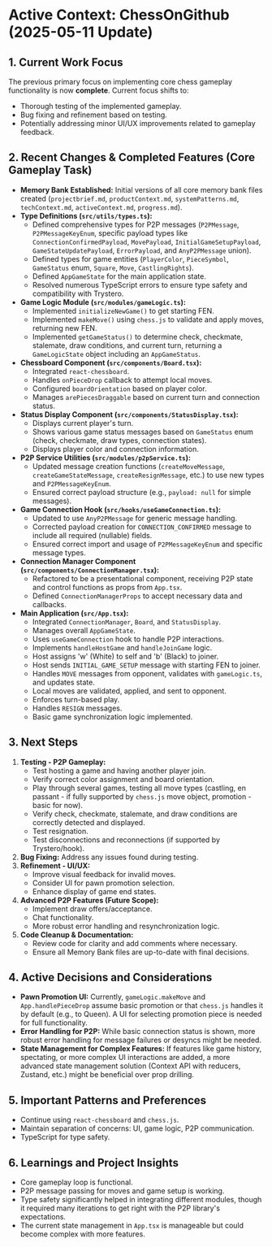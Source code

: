 # Active Context: ChessOnGithub (2025-05-11 Update)

## 1. Current Work Focus

The previous primary focus on implementing core chess gameplay functionality is now **complete**.
Current focus shifts to:
- Thorough testing of the implemented gameplay.
- Bug fixing and refinement based on testing.
- Potentially addressing minor UI/UX improvements related to gameplay feedback.

## 2. Recent Changes & Completed Features (Core Gameplay Task)

- **Memory Bank Established:** Initial versions of all core memory bank files created (`projectbrief.md`, `productContext.md`, `systemPatterns.md`, `techContext.md`, `activeContext.md`, `progress.md`).
- **Type Definitions (`src/utils/types.ts`):**
    - Defined comprehensive types for P2P messages (`P2PMessage`, `P2PMessageKeyEnum`, specific payload types like `ConnectionConfirmedPayload`, `MovePayload`, `InitialGameSetupPayload`, `GameStateUpdatePayload`, `ErrorPayload`, and `AnyP2PMessage` union).
    - Defined types for game entities (`PlayerColor`, `PieceSymbol`, `GameStatus` enum, `Square`, `Move`, `CastlingRights`).
    - Defined `AppGameState` for the main application state.
    - Resolved numerous TypeScript errors to ensure type safety and compatibility with Trystero.
- **Game Logic Module (`src/modules/gameLogic.ts`):**
    - Implemented `initializeNewGame()` to get starting FEN.
    - Implemented `makeMove()` using `chess.js` to validate and apply moves, returning new FEN.
    - Implemented `getGameStatus()` to determine check, checkmate, stalemate, draw conditions, and current turn, returning a `GameLogicState` object including an `AppGameStatus`.
- **Chessboard Component (`src/components/Board.tsx`):**
    - Integrated `react-chessboard`.
    - Handles `onPieceDrop` callback to attempt local moves.
    - Configured `boardOrientation` based on player color.
    - Manages `arePiecesDraggable` based on current turn and connection status.
- **Status Display Component (`src/components/StatusDisplay.tsx`):**
    - Displays current player's turn.
    - Shows various game status messages based on `GameStatus` enum (check, checkmate, draw types, connection states).
    - Displays player color and connection information.
- **P2P Service Utilities (`src/modules/p2pService.ts`):**
    - Updated message creation functions (`createMoveMessage`, `createGameStateMessage`, `createResignMessage`, etc.) to use new types and `P2PMessageKeyEnum`.
    - Ensured correct payload structure (e.g., `payload: null` for simple messages).
- **Game Connection Hook (`src/hooks/useGameConnection.ts`):**
    - Updated to use `AnyP2PMessage` for generic message handling.
    - Corrected payload creation for `CONNECTION_CONFIRMED` message to include all required (nullable) fields.
    - Ensured correct import and usage of `P2PMessageKeyEnum` and specific message types.
- **Connection Manager Component (`src/components/ConnectionManager.tsx`):**
    - Refactored to be a presentational component, receiving P2P state and control functions as props from `App.tsx`.
    - Defined `ConnectionManagerProps` to accept necessary data and callbacks.
- **Main Application (`src/App.tsx`):**
    - Integrated `ConnectionManager`, `Board`, and `StatusDisplay`.
    - Manages overall `AppGameState`.
    - Uses `useGameConnection` hook to handle P2P interactions.
    - Implements `handleHostGame` and `handleJoinGame` logic.
    - Host assigns 'w' (White) to self and 'b' (Black) to joiner.
    - Host sends `INITIAL_GAME_SETUP` message with starting FEN to joiner.
    - Handles `MOVE` messages from opponent, validates with `gameLogic.ts`, and updates state.
    - Local moves are validated, applied, and sent to opponent.
    - Enforces turn-based play.
    - Handles `RESIGN` messages.
    - Basic game synchronization logic implemented.

## 3. Next Steps

1.  **Testing - P2P Gameplay:**
    *   Test hosting a game and having another player join.
    *   Verify correct color assignment and board orientation.
    *   Play through several games, testing all move types (castling, en passant - if fully supported by `chess.js` move object, promotion - basic for now).
    *   Verify check, checkmate, stalemate, and draw conditions are correctly detected and displayed.
    *   Test resignation.
    *   Test disconnections and reconnections (if supported by Trystero/hook).
2.  **Bug Fixing:** Address any issues found during testing.
3.  **Refinement - UI/UX:**
    *   Improve visual feedback for invalid moves.
    *   Consider UI for pawn promotion selection.
    *   Enhance display of game end states.
4.  **Advanced P2P Features (Future Scope):**
    *   Implement draw offers/acceptance.
    *   Chat functionality.
    *   More robust error handling and resynchronization logic.
5.  **Code Cleanup & Documentation:**
    *   Review code for clarity and add comments where necessary.
    *   Ensure all Memory Bank files are up-to-date with final decisions.

## 4. Active Decisions and Considerations

- **Pawn Promotion UI:** Currently, `gameLogic.makeMove` and `App.handlePieceDrop` assume basic promotion or that `chess.js` handles it by default (e.g., to Queen). A UI for selecting promotion piece is needed for full functionality.
- **Error Handling for P2P:** While basic connection status is shown, more robust error handling for message failures or desyncs might be needed.
- **State Management for Complex Features:** If features like game history, spectating, or more complex UI interactions are added, a more advanced state management solution (Context API with reducers, Zustand, etc.) might be beneficial over prop drilling.

## 5. Important Patterns and Preferences

- Continue using `react-chessboard` and `chess.js`.
- Maintain separation of concerns: UI, game logic, P2P communication.
- TypeScript for type safety.

## 6. Learnings and Project Insights

- Core gameplay loop is functional.
- P2P message passing for moves and game setup is working.
- Type safety significantly helped in integrating different modules, though it required many iterations to get right with the P2P library's expectations.
- The current state management in `App.tsx` is manageable but could become complex with more features.